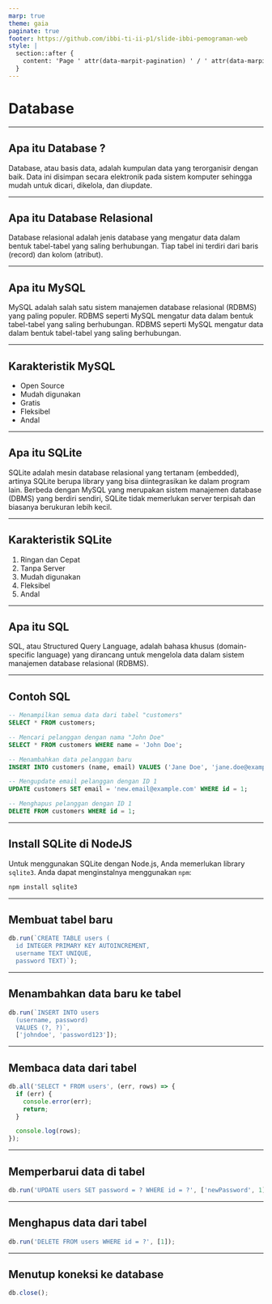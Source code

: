 ```yaml
---
marp: true
theme: gaia
paginate: true
footer: https://github.com/ibbi-ti-ii-p1/slide-ibbi-pemograman-web
style: |
  section::after {
    content: 'Page ' attr(data-marpit-pagination) ' / ' attr(data-marpit-pagination-total);
  }
---
```


# Database

<!--
_class: lead
_paginate: skip
-->

---

## Apa itu Database ?

Database, atau basis data, adalah kumpulan data yang terorganisir dengan baik.  Data ini disimpan secara elektronik pada sistem komputer sehingga mudah untuk dicari, dikelola, dan diupdate.

---

## Apa itu Database Relasional

Database relasional adalah jenis database yang mengatur data dalam bentuk tabel-tabel yang saling berhubungan.  Tiap tabel ini terdiri dari baris (record) dan kolom (atribut).

---

## Apa itu MySQL

MySQL adalah salah satu sistem manajemen database relasional (RDBMS) yang paling populer.  RDBMS seperti MySQL mengatur data dalam bentuk tabel-tabel yang saling berhubungan. RDBMS seperti MySQL mengatur data dalam bentuk tabel-tabel yang saling berhubungan.

---

## Karakteristik MySQL

- Open Source
- Mudah digunakan
- Gratis
- Fleksibel
- Andal

---

## Apa itu SQLite

SQLite adalah mesin database relasional yang tertanam (embedded), artinya SQLite  berupa library yang bisa diintegrasikan ke dalam program lain.  Berbeda dengan MySQL yang merupakan  sistem manajemen database (DBMS) yang berdiri sendiri, SQLite tidak memerlukan server terpisah dan  biasanya berukuran lebih kecil.

---

## Karakteristik SQLite

1. Ringan dan Cepat
2. Tanpa Server
3. Mudah digunakan
4. Fleksibel
5. Andal

---

## Apa itu SQL

SQL, atau Structured Query Language, adalah bahasa khusus (domain-specific language) yang dirancang untuk mengelola data dalam  sistem manajemen database relasional (RDBMS).

---

## Contoh SQL 

```sql
-- Menampilkan semua data dari tabel "customers"
SELECT * FROM customers;

-- Mencari pelanggan dengan nama "John Doe"
SELECT * FROM customers WHERE name = 'John Doe';

-- Menambahkan data pelanggan baru
INSERT INTO customers (name, email) VALUES ('Jane Doe', 'jane.doe@example.com');

-- Mengupdate email pelanggan dengan ID 1
UPDATE customers SET email = 'new.email@example.com' WHERE id = 1;

-- Menghapus pelanggan dengan ID 1
DELETE FROM customers WHERE id = 1;
```

--- 

## Install SQLite di NodeJS

Untuk menggunakan SQLite dengan Node.js, Anda memerlukan library `sqlite3`.  Anda dapat menginstalnya menggunakan `npm`:

```js
npm install sqlite3
```

---

## Membuat tabel baru

```js
db.run(`CREATE TABLE users (
  id INTEGER PRIMARY KEY AUTOINCREMENT, 
  username TEXT UNIQUE, 
  password TEXT)`);
```

---

## Menambahkan data baru ke tabel

```js
db.run(`INSERT INTO users 
  (username, password) 
  VALUES (?, ?)`, 
  ['johndoe', 'password123']);
```

---

## Membaca data dari tabel

```js
db.all('SELECT * FROM users', (err, rows) => {
  if (err) {
    console.error(err);
    return;
  }

  console.log(rows);
});
```

---

## Memperbarui data di tabel

```js
db.run('UPDATE users SET password = ? WHERE id = ?', ['newPassword', 1]);
```

---

## Menghapus data dari tabel

```js
db.run('DELETE FROM users WHERE id = ?', [1]);
```

---

## Menutup koneksi ke database

```js
db.close();
```